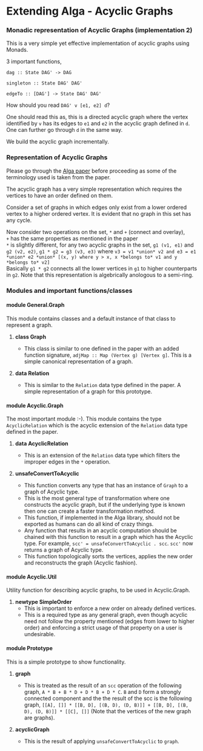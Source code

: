 # Extending Alga - Acyclic Graphs

### Monadic representation of Acyclic Graphs (implementation 2)
This is a very simple yet effective implementation of acyclic graphs using Monads.

3 important functions,

`dag :: State DAG' -> DAG`

`singleton :: State DAG' DAG'`

`edgeTo :: [DAG'] -> State DAG' DAG'`

How should you read `DAG' v [e1, e2] d`?

One should read this as, this is a directed acyclic graph where the vertex identified by `v` has its edges to `e1` and `e2` in the acyclic graph defined in `d`. One can further go through `d` in the same way.

We build the acyclic graph incrementally.

### Representation of Acyclic Graphs

Please go through the [Alga paper](https://dl.acm.org/authorize?N46678) before proceeding as some of the terminology used is taken from the paper.

The acyclic graph has a very simple representation which requires the vertices to have an order defined on them.

Consider a set of graphs in which edges only exist from a lower ordered vertex to a higher ordered vertex. It is evident that no graph in this set has any cycle.

Now consider two operations on the set, `*` and `+` (connect and overlay),  
`+` has the same properties as mentioned in the paper  
`*` is slightly different, for any two acyclic graphs in the set, `g1 (v1, e1)` and `g2 (v2, e2)`, `g1 * g2 = g3 (v3, e3)` where `v3 = v1 *union* v2 and e3 = e1 *union* e2 *union* [(x, y) where y > x, x *belongs to* v1 and y *belongs to* v2]`  
Basically `g1 * g2` connects all the lower vertices in `g1` to higher counterparts in `g2`.
Note that this representation is algebrically anologous to a semi-ring.

### Modules and important functions/classes

#### module General.Graph

This module contains classes and a default instance of that class to represent a graph.

1. **class Graph**
    - This class is similar to one defined in the paper with an added function signature, `adjMap :: Map (Vertex g) [Vertex g]`. This is a simple canonical representation of a graph.

2. **data Relation**
    - This is similar to the `Relation` data type defined in the paper. A simple representation of a graph for this prototype.

#### module Acyclic.Graph

The most important module :-). This module contains the type `AcyclicRelation` which is the acyclic extension of the `Relation` data type defined in the paper.

1. **data AcyclicRelation**
    - This is an extension of the `Relation` data type which filters the improper edges in the `*` operation.

2. **unsafeConvertToAcyclic**
    - This function converts any type that has an instance of `Graph` to a graph of Acyclic type.
    - This is the most general type of transformation where one constructs the acyclic graph, but if the underlying type is known then one can create a faster transformation method.
    - This function, if implemented in the Alga library, should not be exported as humans can do all kind of crazy things.
    - Any function that results in an acyclic computation should be chained with this function to result in a graph which has the Acyclic type. For example, `scc' = unsafeConvertToAcyclic . scc`. `scc'` now returns a graph of Acyclic type.
    - This function topologically sorts the vertices, applies the new order and reconstructs the graph (Acyclic fashion).

#### module Acyclic.Util

Utility function for describing acyclic graphs, to be used in Acyclic.Graph.

1. **newtype SimpleOrder**
    - This is important to enforce a new order on already defined vertices.
    - This is a required type as any general graph, even though acyclic need not follow the property mentioned (edges from lower to higher order) and enforcing a strict usage of that property on a user is undesirable.

#### module Prototype

This is a simple prototype to show functionality. 

1. **graph**
    - This is treated as the result of an `scc` operation of the following graph, `A * B + B * D + D * B + D * C`. `B` and `D` form a strongly connected component and the the result of the scc is the following graph, `[[A], []] * [[B, D], [(B, D), (D, B)]] + [[B, D], [(B, D), (D, B)]] * [[C], []]` (Note that the vertices of the new graph are graphs).

2. **acyclicGraph**
    - This is the result of applying `unsafeConvertToAcyclic` to `graph`.


